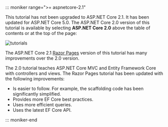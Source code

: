 ::: moniker range=">= aspnetcore-2.1"

This tutorial has not been upgraded to ASP.NET Core 2.1. It has been updated for ASP.NET Core 5.0.  The ASP.NET Core 2.0 version of this tutorial is available by selecting **ASP.NET Core 2.0** above the table of contents or at the top of the page:

![tutorials ](~//data/ef-rp/read-related-data/_static/2.1.png)

The ASP.NET Core 2.1 [Razor Pages](xref:data/ef-rp/intro) version of this tutorial has many improvements over the 2.0 version.

The 2.0 tutorial teaches ASP.NET Core MVC and Entity Framework Core with controllers and views. The Razor Pages tutorial has been updated with the following improvements:

* Is easier to follow. For example, the scaffolding code has been significantly simplified.
* Provides more EF Core best practices.
* Uses more efficient queries.
* Uses the latest EF Core API.

::: moniker-end

